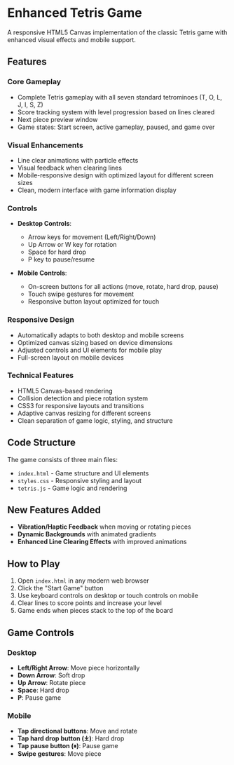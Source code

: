 # Enhanced Tetris Game

A responsive HTML5 Canvas implementation of the classic Tetris game with enhanced visual effects and mobile support.

## Features

### Core Gameplay
- Complete Tetris gameplay with all seven standard tetrominoes (T, O, L, J, I, S, Z)
- Score tracking system with level progression based on lines cleared
- Next piece preview window
- Game states: Start screen, active gameplay, paused, and game over

### Visual Enhancements
- Line clear animations with particle effects
- Visual feedback when clearing lines
- Mobile-responsive design with optimized layout for different screen sizes
- Clean, modern interface with game information display

### Controls
- **Desktop Controls**:
  - Arrow keys for movement (Left/Right/Down)
  - Up Arrow or W key for rotation
  - Space for hard drop
  - P key to pause/resume

- **Mobile Controls**:
  - On-screen buttons for all actions (move, rotate, hard drop, pause)
  - Touch swipe gestures for movement
  - Responsive button layout optimized for touch

### Responsive Design
- Automatically adapts to both desktop and mobile screens
- Optimized canvas sizing based on device dimensions
- Adjusted controls and UI elements for mobile play
- Full-screen layout on mobile devices

### Technical Features
- HTML5 Canvas-based rendering
- Collision detection and piece rotation system
- CSS3 for responsive layouts and transitions
- Adaptive canvas resizing for different screens
- Clean separation of game logic, styling, and structure

## Code Structure

The game consists of three main files:
- `index.html` - Game structure and UI elements
- `styles.css` - Responsive styling and layout
- `tetris.js` - Game logic and rendering

## New Features Added

- **Vibration/Haptic Feedback** when moving or rotating pieces
- **Dynamic Backgrounds** with animated gradients
- **Enhanced Line Clearing Effects** with improved animations

## How to Play

1. Open `index.html` in any modern web browser
2. Click the "Start Game" button
3. Use keyboard controls on desktop or touch controls on mobile
4. Clear lines to score points and increase your level
5. Game ends when pieces stack to the top of the board

## Game Controls

### Desktop
- **Left/Right Arrow**: Move piece horizontally
- **Down Arrow**: Soft drop
- **Up Arrow**: Rotate piece
- **Space**: Hard drop
- **P**: Pause game

### Mobile
- **Tap directional buttons**: Move and rotate
- **Tap hard drop button (⤓)**: Hard drop
- **Tap pause button (⏸)**: Pause game
- **Swipe gestures**: Move piece
